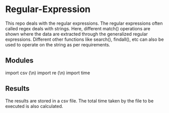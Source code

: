 # Regular-Expression

This repo deals with the regular expressions. The regular expressions often called regex deals with strings. Here, different match() operations are shown where the data are extracted through the generalized regular expressions. Different other functions like search(), findall(), etc can also be used to operate on the string as per requirements.

## Modules

import csv (\n)
import re (\n)
import time

## Results

The results are stored in a csv file. The total time taken by the file to be executed is also calculated.

